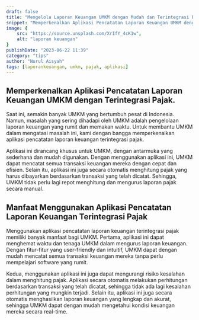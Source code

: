 ```yaml
---
draft: false
title: "Mengelola Laporan Keuangan UMKM dengan Mudah dan Terintegrasi Pajak"
snippet: "Memperkenalkan Aplikasi Pencatatan Laporan Keuangan UMKM dengan Terintegrasi Pajak."
image: {
    src: "https://source.unsplash.com/XrIfY_4cK1w",
    alt: "laporan keuangan"
}
publishDate: "2023-06-22 11:39"
category: "tips"
author: "Nurul Aisyah"
tags: [laporankeuangan, umkm, pajak, aplikasi]
---
```


## Memperkenalkan Aplikasi Pencatatan Laporan Keuangan UMKM dengan Terintegrasi Pajak.
Saat ini, semakin banyak UMKM yang bertumbuh pesat di Indonesia. Namun, masalah yang sering dihadapi oleh UMKM adalah pengelolaan laporan keuangan yang rumit dan memakan waktu. Untuk membantu UMKM dalam mengatasi masalah ini, kami dengan bangga memperkenalkan aplikasi pencatatan laporan keuangan terintegrasi pajak.

Aplikasi ini dirancang khusus untuk UMKM, dengan antarmuka yang sederhana dan mudah digunakan. Dengan menggunakan aplikasi ini, UMKM dapat mencatat semua transaksi keuangan mereka dengan cepat dan efisien. Selain itu, aplikasi ini juga secara otomatis menghitung pajak yang harus dibayarkan berdasarkan transaksi yang telah dicatat. Sehingga, UMKM tidak perlu lagi repot menghitung dan mengurus laporan pajak secara manual.

## Manfaat Menggunakan Aplikasi Pencatatan Laporan Keuangan Terintegrasi Pajak
Menggunakan aplikasi pencatatan laporan keuangan terintegrasi pajak memiliki banyak manfaat bagi UMKM. Pertama, aplikasi ini dapat menghemat waktu dan tenaga UMKM dalam mengurus laporan keuangan. Dengan fitur-fitur yang user-friendly dan intuitif, UMKM dapat dengan mudah mencatat semua transaksi keuangan mereka tanpa perlu mempelajari software yang rumit.

Kedua, menggunakan aplikasi ini juga dapat mengurangi risiko kesalahan dalam menghitung pajak. Aplikasi secara otomatis melakukan perhitungan berdasarkan transaksi yang telah dicatat, sehingga tidak ada lagi kesalahan perhitungan yang mungkin terjadi. Selain itu, aplikasi ini juga secara otomatis menghasilkan laporan keuangan yang lengkap dan akurat, sehingga UMKM dapat dengan mudah mengetahui kondisi keuangan mereka secara real-time.
